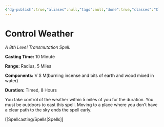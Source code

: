 ```yaml
---
{"dg-publish":true,"aliases":null,"tags":null,"done":true,"classes":"Cleric, Druid, Wizard,","spellLevel":8,"school":"Transmutation","source":"PHB","permalink":"/spells/control-weather/","dgHomeLink":false,"dgPassFrontmatter":true}
---
```


# Control Weather
*A 8th Level Transmutation Spell.*

**Casting Time:** 10 Minute

**Range:** Radius, 5 Miles

**Components:** V S M(burning incense and bits of earth and wood mixed in water)

**Duration:** Timed, 8 Hours

You take control of the weather within 5 miles of you for the duration. You must be outdoors to cast this spell. Moving to a place where you don't have a clear path to the sky ends the spell early.

[[Spellcasting/Spells|Spells]]